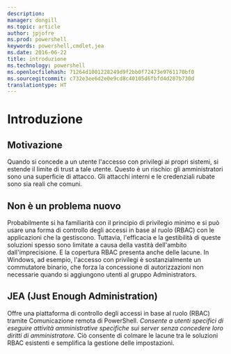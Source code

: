 ```yaml
---
description: 
manager: dongill
ms.topic: article
author: jpjofre
ms.prod: powershell
keywords: powershell,cmdlet,jea
ms.date: 2016-06-22
title: introduzione
ms.technology: powershell
ms.openlocfilehash: 71264d1001228249d9f2bb0f72473e9761170bf0
ms.sourcegitcommit: c732e3ee6d2e0e9cd8c40105d6fbfd4d207b730d
translationtype: HT
---
```

# <a name="introduction"></a>Introduzione

##  <a name="motivation"></a>**Motivazione**  
Quando si concede a un utente l'accesso con privilegi ai propri sistemi, si estende il limite di trust a tale utente.
Questo è un rischio: gli amministratori sono una superficie di attacco.
Gli attacchi interni e le credenziali rubate sono sia reali che comuni.

##  <a name="not-a-new-problem"></a>**Non è un problema nuovo**  
Probabilmente si ha familiarità con il principio di privilegio minimo e si può usare una forma di controllo degli accessi in base al ruolo (RBAC) con le applicazioni che la gestiscono.
Tuttavia, l'efficacia e la gestibilità di queste soluzioni spesso sono limitate a causa della vastità dell'ambito dall'imprecisione.
E la copertura RBAC presenta anche delle lacune.
In Windows, ad esempio, l'accesso con privilegi è sostanzialmente un commutatore binario, che forza la concessione di autorizzazioni non necessarie quando si aggiungono utenti al gruppo Administrators.

##  <a name="just-enough-administration-jea"></a>**JEA (Just Enough Administration)** 
Offre una piattaforma di controllo degli accessi in base al ruolo (RBAC) tramite Comunicazione remota di PowerShell.
*Consente a utenti specifici di eseguire attività amministrative specifiche sui server senza concedere loro diritti di amministratore.*
Ciò consente di colmare le lacune tra le soluzioni RBAC esistenti e semplifica la gestione delle impostazioni.

